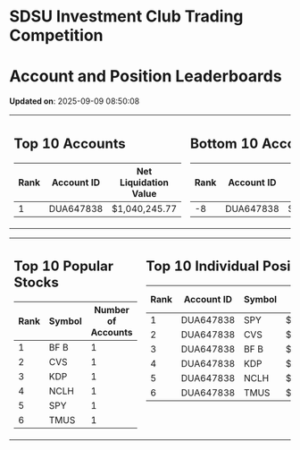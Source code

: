 # SDSU Investment Club Trading Competition 
 # Account and Position Leaderboards

**Updated on**: 2025-09-09 08:50:08

<table><tr><td valign="top">

## Top 10 Accounts
| Rank | Account ID | Net Liquidation Value |
|------|------------|-----------------------|
| 1 | DUA647838 | $1,040,245.77 |

</td><td valign="top">

## Bottom 10 Accounts
| Rank | Account ID | Net Liquidation Value |
|------|------------|-----------------------|
| -8 | DUA647838 | $1,040,245.77 |

</td></tr></table>

<table><tr><td valign="top">

## Top 10 Popular Stocks
| Rank | Symbol | Number of Accounts |
|------|--------|--------------------|
| 1 | BF B | 1 |
| 2 | CVS | 1 |
| 3 | KDP | 1 |
| 4 | NCLH | 1 |
| 5 | SPY | 1 |
| 6 | TMUS | 1 |

</td><td valign="top">

## Top 10 Individual Positions
| Rank | Account ID | Symbol | Cost | Total Value |
|------|------------|--------|-----------|-------------|
| 1 | DUA647838 | SPY | $3,241.98 | $3,241.98 |
| 2 | DUA647838 | CVS | $1,932.31 | $1,932.31 |
| 3 | DUA647838 | BF B | $1,905.40 | $1,905.40 |
| 4 | DUA647838 | KDP | $1,904.02 | $1,904.02 |
| 5 | DUA647838 | NCLH | $1,887.50 | $1,887.50 |
| 6 | DUA647838 | TMUS | $1,700.74 | $1,700.74 |

</td></tr></table>
